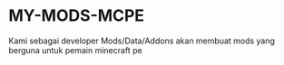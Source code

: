 # MY-MODS-MCPE
Kami sebagai developer Mods/Data/Addons akan membuat mods yang berguna untuk pemain minecraft pe
